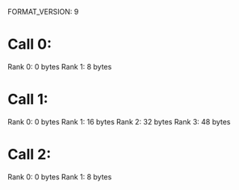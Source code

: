 FORMAT_VERSION: 9

# Call 0:
Rank 0: 0 bytes
Rank 1: 8 bytes
# Call 1:
Rank 0: 0 bytes
Rank 1: 16 bytes
Rank 2: 32 bytes
Rank 3: 48 bytes
# Call 2:
Rank 0: 0 bytes
Rank 1: 8 bytes

